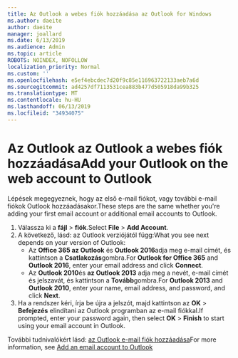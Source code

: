 ```yaml
---
title: Az Outlook a webes fiók hozzáadása az Outlook for Windows
ms.author: daeite
author: daeite
manager: joallard
ms.date: 6/13/2019
ms.audience: Admin
ms.topic: article
ROBOTS: NOINDEX, NOFOLLOW
localization_priority: Normal
ms.custom: ''
ms.openlocfilehash: e5ef4ebcdec7d20f9c85e116963722133aeb7a6d
ms.sourcegitcommit: ad4257df7113531cea883b477d505918da99b325
ms.translationtype: MT
ms.contentlocale: hu-HU
ms.lasthandoff: 06/13/2019
ms.locfileid: "34934075"
---
```

# <a name="add-your-outlook-on-the-web-account-to-outlook"></a><span data-ttu-id="2c7fc-102">Az Outlook az Outlook a webes fiók hozzáadása</span><span class="sxs-lookup"><span data-stu-id="2c7fc-102">Add your Outlook on the web account to Outlook</span></span>

<span data-ttu-id="2c7fc-103">Lépések megegyeznek, hogy az első e-mail fiókot, vagy további e-mail fiókok Outlook hozzáadásakor.</span><span class="sxs-lookup"><span data-stu-id="2c7fc-103">These steps are the same whether you're adding your first email account or additional email accounts to Outlook.</span></span>

1. <span data-ttu-id="2c7fc-104">Válassza ki a **fájl** > **fiók**.</span><span class="sxs-lookup"><span data-stu-id="2c7fc-104">Select **File** > **Add Account**.</span></span>
1. <span data-ttu-id="2c7fc-105">A következő, lásd: az Outlook verziójától függ:</span><span class="sxs-lookup"><span data-stu-id="2c7fc-105">What you see next depends on your version of Outlook:</span></span>
    - <span data-ttu-id="2c7fc-106">Az **Office 365 az Outlook** és **Outlook 2016**adja meg e-mail címét, és kattintson a **Csatlakozás**gombra.</span><span class="sxs-lookup"><span data-stu-id="2c7fc-106">For **Outlook for Office 365** and **Outlook 2016**, enter your email address and click **Connect**.</span></span>
    - <span data-ttu-id="2c7fc-107">Az **Outlook 2010**és **az Outlook 2013** adja meg a nevét, e-mail címét és jelszavát, és kattintson a **Tovább**gombra.</span><span class="sxs-lookup"><span data-stu-id="2c7fc-107">For **Outlook 2013** and **Outlook 2010**, enter your name, email address, and password, and click **Next**.</span></span>
1. <span data-ttu-id="2c7fc-108">Ha a rendszer kéri, írja be újra a jelszót, majd kattintson az **OK** > **Befejezés** elindítani az Outlook programban az e-mail fiókkal.</span><span class="sxs-lookup"><span data-stu-id="2c7fc-108">If prompted, enter your password again, then select **OK** > **Finish** to start using your email account in Outlook.</span></span>

<span data-ttu-id="2c7fc-109">További tudnivalókért lásd: [az Outlook e-mail fiók hozzáadása](https://support.office.com/article/6e27792a-9267-4aa4-8bb6-c84ef146101b)</span><span class="sxs-lookup"><span data-stu-id="2c7fc-109">For more information, see [Add an email account to Outlook](https://support.office.com/article/6e27792a-9267-4aa4-8bb6-c84ef146101b)</span></span>